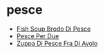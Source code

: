 # pesce

 * [Fish Soup Brodo Di Pesce](../../index/f/fish-soup-brodo-di-pesce-51112450.json)
 * [Pesce Per Due](../../index/p/pesce-per-due-232210.json)
 * [Zuppa Di Pesce Fra Di Avolo](../../index/z/zuppa-di-pesce-fra-di-avolo.json)

